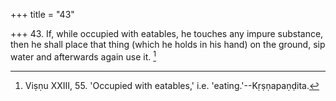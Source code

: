 +++
title = "43"

+++
43. If, while occupied with eatables, he touches any impure substance, then he shall place that thing (which he holds in his hand) on the ground, sip water and afterwards again use it. [^28] 


[^28]:  Viṣṇu XXIII, 55. 'Occupied with eatables,' i.e. 'eating.'--Kṛṣṇapaṇḍita.
